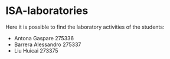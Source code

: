 # ISA-laboratories

Here it is possible to find the laboratory activities of the students:
- Antona Gaspare 275336
- Barrera Alessandro 275337
- Liu Huicai 273375
